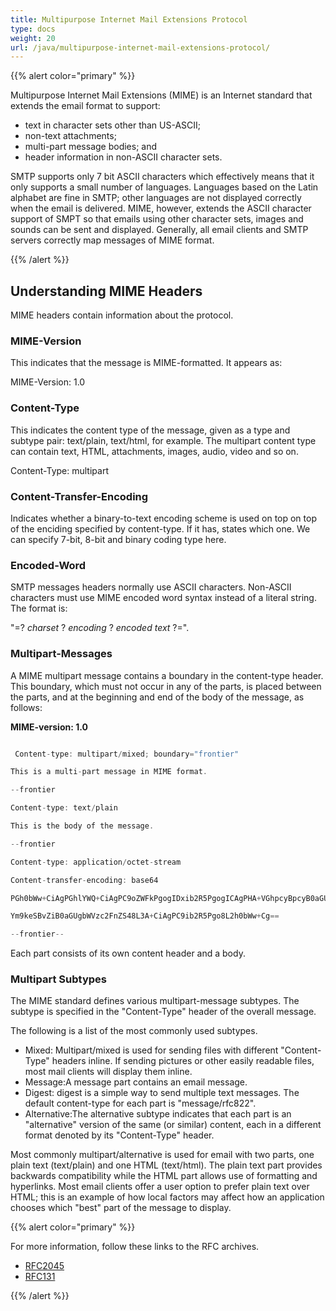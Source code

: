 ```yaml
---
title: Multipurpose Internet Mail Extensions Protocol
type: docs
weight: 20
url: /java/multipurpose-internet-mail-extensions-protocol/
---
```



{{% alert color="primary" %}} 

Multipurpose Internet Mail Extensions (MIME) is an Internet standard that extends the email format to support:

- text in character sets other than US-ASCII;
- non-text attachments;
- multi-part message bodies; and
- header information in non-ASCII character sets.

SMTP supports only 7 bit ASCII characters which effectively means that it only supports a small number of languages. Languages based on the Latin alphabet are fine in SMTP; other languages are not displayed correctly when the email is delivered. MIME, however, extends the ASCII character support of SMPT so that emails using other character sets, images and sounds can be sent and displayed. Generally, all email clients and SMTP servers correctly map messages of MIME format. 

{{% /alert %}} 
## **Understanding MIME Headers**
MIME headers contain information about the protocol.
### **MIME-Version**
This indicates that the message is MIME-formatted. It appears as:

MIME-Version: 1.0
### **Content-Type**
This indicates the content type of the message, given as a type and subtype pair: text/plain, text/html, for example. The multipart content type can contain text, HTML, attachments, images, audio, video and so on. 

Content-Type: multipart
### **Content-Transfer-Encoding**
Indicates whether a binary-to-text encoding scheme is used on top on top of the enciding specified by content-type. If it has, states which one. We can specify 7-bit, 8-bit and binary coding type here. 
### **Encoded-Word**
SMTP messages headers normally use ASCII characters. Non-ASCII characters must use MIME encoded word syntax instead of a literal string. The format is: 

"=? *charset* ? *encoding* ? *encoded text* ?=". 
### **Multipart-Messages**
A MIME multipart message contains a boundary in the content-type header. This boundary, which must not occur in any of the parts, is placed between the parts, and at the beginning and end of the body of the message, as follows:

**MIME-version: 1.0**

~~~Java

 Content-type: multipart/mixed; boundary="frontier"

This is a multi-part message in MIME format.

--frontier

Content-type: text/plain

This is the body of the message.

--frontier

Content-type: application/octet-stream

Content-transfer-encoding: base64

PGh0bWw+CiAgPGhlYWQ+CiAgPC9oZWFkPgogIDxib2R5PgogICAgPHA+VGhpcyBpcyB0aGUg

Ym9keSBvZiB0aGUgbWVzc2FnZS48L3A+CiAgPC9ib2R5Pgo8L2h0bWw+Cg==

--frontier--

~~~

Each part consists of its own content header and a body. 
### **Multipart Subtypes**
The MIME standard defines various multipart-message subtypes. The subtype is specified in the "Content-Type" header of the overall message.

The following is a list of the most commonly used subtypes.

- Mixed: Multipart/mixed is used for sending files with different "Content-Type" headers inline. If sending pictures or other easily readable files, most mail clients will display them inline.
- Message:A message part contains an email message.
- Digest: digest is a simple way to send multiple text messages. The default content-type for each part is "message/rfc822".
- Alternative:The alternative subtype indicates that each part is an "alternative" version of the same (or similar) content, each in a different format denoted by its "Content-Type" header.

Most commonly multipart/alternative is used for email with two parts, one plain text (text/plain) and one HTML (text/html). The plain text part provides backwards compatibility while the HTML part allows use of formatting and hyperlinks. Most email clients offer a user option to prefer plain text over HTML; this is an example of how local factors may affect how an application chooses which "best" part of the message to display. 

{{% alert color="primary" %}} 

For more information, follow these links to the RFC archives.

- [RFC2045](http://www.rfc-archive.org/getrfc.php?rfc=2045)
- [RFC131](http://www.rfc-archive.org/getrfc.php?rfc=131)

{{% /alert %}}
